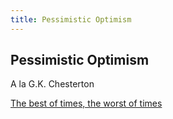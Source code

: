 ```yaml
---
title: Pessimistic Optimism
---
```


## Pessimistic Optimism

A la G.K. Chesterton

[The best of times, the worst of times](https://www.youtube.com/watch?v=qdBJ1X33rXM)
